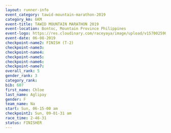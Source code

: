 ```yaml
---
layout: runner-info 
event_category: tawid-mountain-marathon-2019 
category_km: 6KM 
event-title: TAWID MOUNTAIN MARATHON 2019 
event-location: Bontoc, Mountain Province Philippines 
event-logo: https://res.cloudinary.com/raceyaya/image/upload/v1570025905/logo/tawid-mountain_shpquo.png 
event-date: 06-08-2019 
checkpoint-name2: FINISH (T-2) 
checkpoint-name3: 
checkpoint-name4: 
checkpoint-name5: 
checkpoint-name6: 
checkpoint-name7: 
overall_rank: 5
gender_rank: 3
category_rank: 
bib: 607
first_name: Chloe
last_name: Aglipay
gender: F
team_name: Na
start: Sun, 06-15-00 am
checkpoint2: Sun, 09-01-31 am
race_time: 2-46-31
status: FINISHER
---
```

